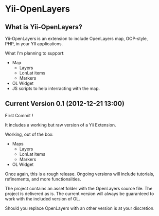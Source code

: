 Yii-OpenLayers
=====

What is Yii-OpenLayers?
--------------
Yii-OpenLayers is an extension to include OpenLayers map, OOP-style, PHP, in your YII applications.

What I'm planning to support:
- Map
	- Layers
	- LonLat items
	- Markers
- OL Widget
- JS scripts to help interracting with the map.


Current Version 0.1 (2012-12-21 13:00)
--------------

First Commit !

It includes a working but raw version of a Yii Extension.

Working, out of the box:

- Maps
	- Layers
	- LonLat items
	- Markers
- OL Widget

Once again, this is a rough release. Ongoing versions will include tutorials, refinements, and
more functionalities.

The project contains an asset folder with the OpenLayers source file. The project is delivered
as is. The current version will always be guaranteed to work with the included version of OL.

Should you replace OpenLayers with an other version is at your discretion.